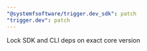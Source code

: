 ```yaml
---
"@systemfsoftware/trigger.dev_sdk": patch
"trigger.dev": patch
---
```


Lock SDK and CLI deps on exact core version
